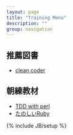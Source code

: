 ```yaml
---
layout: page
title: "Training Menu"
description: ""
group: navigation
---
```

## 推薦図書
 * [clean coder](http://www.amazon.co.jp/gp/product/4048860690/ref=as_li_ss_tl?ie=UTF8&camp=247&creative=7399&creativeASIN=4048860690&linkCode=as2&tag=tyokomine-22)<br>

## 朝練教材
 * [TDD with perl](http://assets.en.oreilly.com/1/event/12/Practical%20Test-driven%20Development%20Presentation.pdf)<br>
 * [たのしいRuby](http://www.amazon.co.jp/gp/product/4797357401/ref=as_li_ss_tl?ie=UTF8&camp=247&creative=7399&creativeASIN=4797357401&linkCode=as2&tag=tyokomine-22)<br>

{% include JB/setup %}
